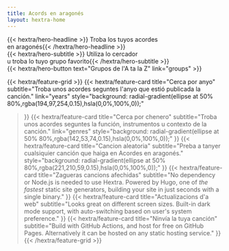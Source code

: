 ```yaml
---
title: Acords en aragonés
layout: hextra-home
---
```


<div class="hx-mt-6 hx-mb-6">
{{< hextra/hero-headline >}}
  Troba los tuyos acordes&nbsp;<br class="sm:hx-block hx-hidden" />en aragonés{{< /hextra/hero-headline >}}
</div>

<div class="hx-mb-12">
{{< hextra/hero-subtitle >}}
  Utiliza lo cercador&nbsp;<br class="sm:hx-block hx-hidden" />u troba lo tuyo grupo favorito{{< /hextra/hero-subtitle >}}
</div>

<div class="hx-mb-6">
{{< hextra/hero-button text="Grupos de l'A ta la Z" link="groups" >}}
</div>

<div class="hx-mt-6"></div>

{{< hextra/feature-grid >}}
  {{< hextra/feature-card
    title="Cerca por anyo"
    subtitle="Troba unos acordes seguntes l'anyo que estió publicada la canción."
    link="years"
    style="background: radial-gradient(ellipse at 50% 80%,rgba(194,97,254,0.15),hsla(0,0%,100%,0));"
  >}}
  {{< hextra/feature-card
    title="Cerca por chenero"
    subtitle="Troba unos acordes seguntes la función, instrumentos u contexto de la canción."
    link="genres"
    style="background: radial-gradient(ellipse at 50% 80%,rgba(142,53,74,0.15),hsla(0,0%,100%,0));"
  >}}
  {{< hextra/feature-card
    title="Cancion aleatoria"
    subtitle="Preba a tanyer cualsiquier canción que haiga en Acordes en aragonés."
    style="background: radial-gradient(ellipse at 50% 80%,rgba(221,210,59,0.15),hsla(0,0%,100%,0));"
  >}}
  {{< hextra/feature-card
    title="Zagueras cancions afechidas"
    subtitle="No dependency or Node.js is needed to use Hextra. Powered by Hugo, one of *the fastest* static site generators, building your site in just seconds with a single binary."
  >}}
  {{< hextra/feature-card
    title="Actualizacions d'a web"
    subtitle="Looks great on different screen sizes. Built-in dark mode support, with auto-switching based on user's system preference."
  >}}
  {{< hextra/feature-card
    title="Ninvía la tuya canción"
    subtitle="Build with GitHub Actions, and host for free on GitHub Pages. Alternatively it can be hosted on any static hosting service."
  >}}
{{< /hextra/feature-grid >}}

